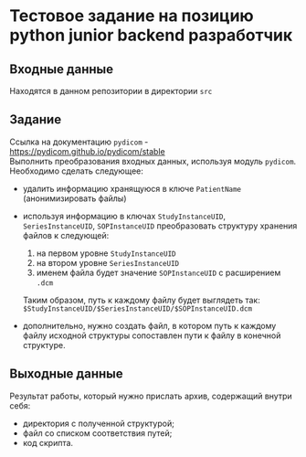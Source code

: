 # Тестовое задание на позицию python junior backend разработчик

## Входные данные 

Находятся в данном репозитории в директории `src`

## Задание  

Ссылка на документацию `pydicom` - https://pydicom.github.io/pydicom/stable  
Выполнить преобразования входных данных, используя модуль `pydicom`. Необходимо сделать следующее:
* удалить информацию хранящуюся в ключе `PatientName` (анонимизировать файлы)
* используя информацию в ключах `StudyInstanceUID`, `SeriesInstanceUID`, `SOPInstanceUID` преобразовать структуру хранения файлов к следующей:
  1. на первом уровне `StudyInstanceUID`
  2. на втором уровне `SeriesInstanceUID`
  3. именем файла будет значение `SOPInstanceUID` с расширением `.dcm`

    Таким образом, путь к каждому файлу будет выглядеть так: `$StudyInstanceUID/$SeriesInstanceUID/$SOPInstanceUID.dcm`

* дополнительно, нужно создать файл, в котором путь к каждому файлу исходной структуры сопоставлен пути к файлу в конечной структуре.

## Выходные данные

Результат работы, который нужно прислать архив, содержащий внутри себя:
* директория с полученной структурой;
* файл со списком соответствия путей;
* код скрипта.
